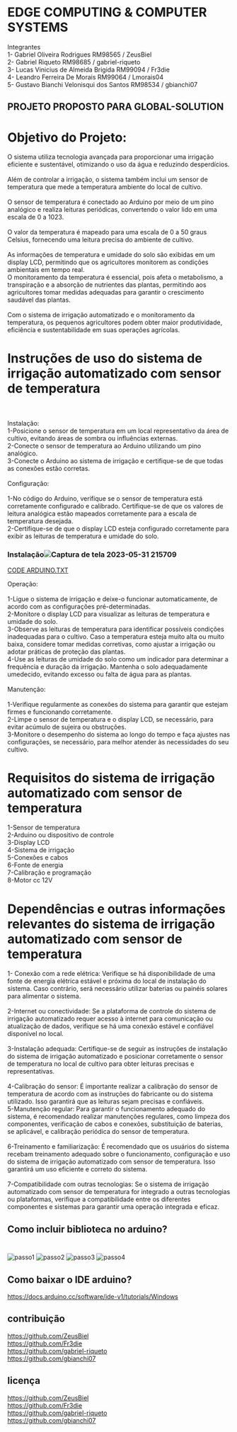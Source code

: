 # EDGE COMPUTING & COMPUTER SYSTEMS
Integrantes <BR> 1- Gabriel Oliveira Rodrigues RM98565 / ZeusBiel <BR>
2- Gabriel Riqueto RM98685 / gabriel-riqueto<BR>
3- Lucas Vinicius de Almeida Brigida RM99094 / Fr3die<BR>
4- Leandro Ferreira De Morais RM99064 / Lmorais04<BR>
5- Gustavo Bianchi Velonisqui dos Santos RM98534 / gbianchi07
## PROJETO PROPOSTO PARA GLOBAL-SOLUTION
# Objetivo do Projeto: 
O sistema utiliza tecnologia avançada para proporcionar uma irrigação eficiente e sustentável, otimizando o uso da água e reduzindo desperdícios.<br><br> Além de controlar a irrigação, o sistema também inclui um sensor de temperatura que mede a temperatura ambiente do local de cultivo.<br><br> O sensor de temperatura é conectado ao Arduino por meio de um pino analógico e realiza leituras periódicas, convertendo o valor lido em uma escala de 0 a 1023.<br><br> O valor da temperatura é mapeado para uma escala de 0 a 50 graus Celsius, fornecendo uma leitura precisa do ambiente de cultivo.<br><br> As informações de temperatura e umidade do solo são exibidas em um display LCD, permitindo que os agricultores monitorem as condições ambientais em tempo real.<br>O monitoramento da temperatura é essencial, pois afeta o metabolismo, a transpiração e a absorção de nutrientes das plantas, permitindo aos agricultores tomar medidas adequadas para garantir o crescimento saudável das plantas.<br><br> Com o sistema de irrigação automatizado e o monitoramento da temperatura, os pequenos agricultores podem obter maior produtividade, eficiência e sustentabilidade em suas operações agrícolas.
# Instruções de uso do sistema de irrigação automatizado com sensor de temperatura<br><br>
Instalação:<br> 1-Posicione o sensor de temperatura em um local representativo da área de cultivo, evitando áreas de sombra ou influências externas.<br> 2-Conecte o sensor de temperatura ao Arduino utilizando um pino analógico.<br>3-Conecte o Arduino ao sistema de irrigação e certifique-se de que todas as conexões estão corretas.<br><br>
Configuração:<br><br>
1-No código do Arduino, verifique se o sensor de temperatura está corretamente configurado e calibrado. Certifique-se de que os valores de leitura analógica estão mapeados corretamente para a escala de temperatura desejada.<br>
2-Certifique-se de que o display LCD esteja configurado corretamente para exibir as leituras de temperatura e umidade do solo.<br>
### Instalação![Captura de tela 2023-05-31 215709](https://github.com/Lmorais04/EDGE-COMPUTING/assets/127115198/5b4ed574-badc-4648-a8f8-cb591f3ed8fa)
  
[CODE ARDUINO.TXT](https://github.com/Lmorais04/EDGE-COMPUTING/files/11619896/CODE.ARDUINO.TXT)


  
Operação:<br><br>
  1-Ligue o sistema de irrigação e deixe-o funcionar automaticamente, de acordo com as configurações pré-determinadas.<br>
  2-Monitore o display LCD para visualizar as leituras de temperatura e umidade do solo.<br>
  3-Observe as leituras de temperatura para identificar possíveis condições inadequadas para o cultivo. Caso a temperatura esteja muito alta ou muito baixa, considere tomar medidas corretivas, como ajustar a irrigação ou adotar práticas de proteção das plantas.<br>
  4-Use as leituras de umidade do solo como um indicador para determinar a frequência e duração da irrigação. Mantenha o solo adequadamente umedecido, evitando excesso ou falta de água para as plantas.<br><br>
Manutenção:<br><br>
1-Verifique regularmente as conexões do sistema para garantir que estejam firmes e funcionando corretamente.<br>
2-Limpe o sensor de temperatura e o display LCD, se necessário, para evitar acúmulo de sujeira ou obstruções.<br>
3-Monitore o desempenho do sistema ao longo do tempo e faça ajustes nas configurações, se necessário, para melhor atender às necessidades do seu cultivo.
 
# Requisitos do sistema de irrigação automatizado com sensor de temperatura
 1-Sensor de temperatura<br> 2-Arduino ou dispositivo de controle<br> 3-Display LCD<br> 4-Sistema de irrigação<br> 5-Conexões e cabos<br> 6-Fonte de energia<br> 7-Calibração e programação<br> 8-Motor cc 12V



# Dependências e outras informações relevantes do sistema de irrigação automatizado com sensor de temperatura
1- Conexão com a rede elétrica: Verifique se há disponibilidade de uma fonte de energia elétrica estável e próxima do local de instalação do sistema. Caso contrário, será necessário utilizar baterias ou painéis solares para alimentar o sistema.<br><br> 2-Internet ou conectividade: Se a plataforma de controle do sistema de irrigação automatizado requer acesso à internet para comunicação ou atualização de dados, verifique se há uma conexão estável e confiável disponível no local.<br><br> 3-Instalação adequada: Certifique-se de seguir as instruções de instalação do sistema de irrigação automatizado e posicionar corretamente o sensor de temperatura no local de cultivo para obter leituras precisas e representativas.<br><br> 4-Calibração do sensor: É importante realizar a calibração do sensor de temperatura de acordo com as instruções do fabricante ou do sistema utilizado. Isso garantirá que as leituras sejam precisas e confiáveis.<br> 5-Manutenção regular: Para garantir o funcionamento adequado do sistema, é recomendado realizar manutenções regulares, como limpeza dos componentes, verificação de cabos e conexões, substituição de baterias, se aplicável, e calibração periódica do sensor de temperatura.<br><br> 6-Treinamento e familiarização: É recomendado que os usuários do sistema recebam treinamento adequado sobre o funcionamento, configuração e uso do sistema de irrigação automatizado com sensor de temperatura. Isso garantirá um uso eficiente e correto do sistema.<br><br> 7-Compatibilidade com outras tecnologias: Se o sistema de irrigação automatizado com sensor de temperatura for integrado a outras tecnologias ou plataformas, verifique a compatibilidade entre os diferentes componentes e sistemas para garantir uma operação integrada e eficaz.

## Como incluir biblioteca no arduino?<br><br>

![passo1](https://github.com/Lmorais04/EDGE-COMPUTING/assets/127115198/ee6f867e-ad76-45ca-a618-e7851a0b26e4)
![passo2](https://github.com/Lmorais04/EDGE-COMPUTING/assets/127115198/0c5a2514-47cd-452f-9218-a7693b206f6f)
![passo3](https://github.com/Lmorais04/EDGE-COMPUTING/assets/127115198/a47d254a-8c24-40e3-a062-0770b6ab596d)
![passo4](https://github.com/Lmorais04/EDGE-COMPUTING/assets/127115198/4ab22ee8-ce6c-4208-8b4e-4002c8161fa5)


## Como baixar o IDE arduino?
https://docs.arduino.cc/software/ide-v1/tutorials/Windows
 
## contribuição<br>
https://github.com/ZeusBiel<br>
https://github.com/Fr3die<br>
https://github.com/gabriel-riqueto<br>
https://github.com/gbianchi07<br>
 
 ## licença<br> 
https://github.com/ZeusBiel<br>
https://github.com/Fr3die<br>
https://github.com/gabriel-riqueto<br>
https://github.com/gbianchi07<br>








